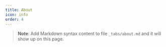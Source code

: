 ```yaml
---
title: About
icon: info
order: 4
---
```



> **Note**: Add Markdown syntax content to file `_tabs/about.md` and it will show up on this page.
